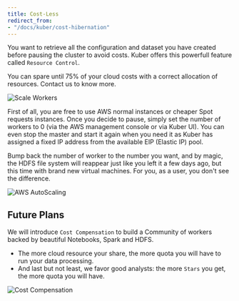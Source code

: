 ```yaml
---
title: Cost-Less
redirect_from:
- "/docs/kuber/cost-hibernation"
---
```


You want to retrieve all the configuration and dataset you have created before pausing the cluster to avoid costs. Kuber offers this powerfull feature called `Resource Control`.

You can spare until 75% of your cloud costs with a correct allocation of resources. Contact us to know more.

![Scale Workers](/images/datalayer/scale-workers.png "Scale Workers")

First of all, you are free to use AWS normal instances or cheaper Spot requests instances. Once you decide to pause, simply set the number of workers to 0 (via the AWS management console or via Kuber UI). You can even stop the master and start it again when you need it as Kuber has assigned a fixed IP address from the available EIP (Elastic IP) pool.

Bump back the number of worker to the number you want, and by magic, the HDFS file system will reappear just like you left it a few days ago, but this time with brand new virtual machines. For you, as a user, you don't see the difference.

![AWS AutoScaling](/images/aws/aws-autoscaling.png "AWS AutoScaling")

## Future Plans

We will introduce `Cost Compensation` to build a Community of workers backed by beautiful Notebooks, Spark and HDFS.

+ The more cloud resource your share, the more quota you will have to run your data processing. 
+ And last but not least, we favor good analysts: the more `Stars` you get, the more quota you will have.

![Cost Compensation](/images/datalayer/cost-compensation.svg "Cost Compensation")
